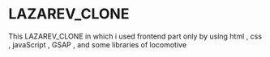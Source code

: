 # LAZAREV_CLONE
This LAZAREV_CLONE in which i used frontend part only by using html , css , javaScript , GSAP , and some libraries of locomotive 
